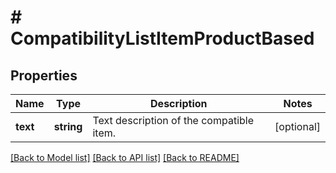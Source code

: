 # # CompatibilityListItemProductBased

## Properties

Name | Type | Description | Notes
------------ | ------------- | ------------- | -------------
**text** | **string** | Text description of the compatible item. | [optional] 

[[Back to Model list]](../../README.md#documentation-for-models) [[Back to API list]](../../README.md#documentation-for-api-endpoints) [[Back to README]](../../README.md)


